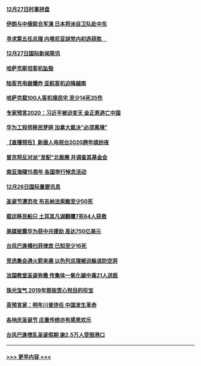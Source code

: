 #### [12月27日时事拼盘](../pages/prog202/a102738992.md?t=12280611) 
#### [伊朗与中俄联合军演 日本将派自卫队赴中东](../pages/prog202/a102738823.md?t=12280611) 
#### [寻求第五任总理 内塔尼亚胡党内初选获胜　](../pages/prog202/a102738772.md?t=12280611) 
#### [12月27日国际新闻简讯](../pages/prog202/a102738604.md?t=12280611) 
#### [哈萨克斯坦客机坠毁](../pages/prog202/a102738606.md?t=12280611) 
#### [陆客充电器爆炸 亚航客机迫降越南](../pages/prog202/a102738530.md?t=12280611) 
#### [哈萨克载100人客机撞民宅 至少14死35伤](../pages/prog202/a102738485.md?t=12280611) 
#### [专家预言2020：习近平被迫变天 金正恩逃亡中国](../pages/prog202/a102738340.md?t=12280611) 
#### [华为工程师移民梦碎 加拿大裁决“必须离境”](../pages/prog202/a102738306.md?t=12280611) 
#### [【直播预告】新唐人电视台2020跨年缤纷夜](../pages/prog202/a102738273.md?t=12280611) 
#### [普京将反对派“发配”北极圈 并调查其基金会](../pages/prog202/a102738056.md?t=12280611) 
#### [南亚海啸15周年 各国举行悼念活动](../pages/prog202/a102738043.md?t=12280611) 
#### [12月26日国际重要讯息](../pages/prog202/a102737872.md?t=12280611) 
#### [圣诞节遭恐攻 布吉纳法索酿至少50死](../pages/prog202/a102737869.md?t=12280611) 
#### [载运移民船只 土耳其凡湖翻覆7死64人获救](../pages/prog202/a102737839.md?t=12280611) 
#### [美媒披露华为获中共援助 高达750亿美元](../pages/prog202/a102737744.md?t=12280611) 
#### [台风巴逢横扫菲律宾 已知至少16死](../pages/prog202/a102737673.md?t=12280611) 
#### [竞选集会遇火箭来袭 以色列总理被迫躲进防空洞](../pages/prog202/a102737659.md?t=12280611) 
#### [法国教堂圣诞弥撒 传集体一氧化碳中毒21人送医](../pages/prog202/a102737634.md?t=12280611) 
#### [珠光宝气 2019年那些赏心悦目的珍宝](../pages/prog202/a102737509.md?t=12280611) 
#### [英预言家：明年川普连任 中国发生革命](../pages/prog202/a102737473.md?t=12280611) 
#### [各地庆圣诞节 庄重传统亦有感恩欢乐](../pages/prog202/a102737408.md?t=12280611) 
#### [台风巴逢搅乱圣诞假期 逾2.5万人受困港口](../pages/prog202/a102737251.md?t=12280611) 

----
#### [ >>> 更早内容 <<< ](../indexes/prog202-earlier.md)
